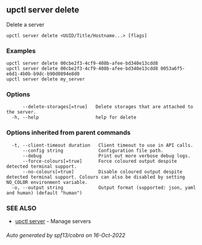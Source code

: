 ## upctl server delete

Delete a server

```
upctl server delete <UUID/Title/Hostname...> [flags]
```

### Examples

```
upctl server delete 00cbe2f3-4cf9-408b-afee-bd340e13cdd8
upctl server delete 00cbe2f3-4cf9-408b-afee-bd340e13cdd8 0053a6f5-e6d1-4b0b-b9dc-b90d0894e8d0
upctl server delete my_server
```

### Options

```
      --delete-storages[=true]   Delete storages that are attached to the server.
  -h, --help                     help for delete
```

### Options inherited from parent commands

```
  -t, --client-timeout duration   Client timeout to use in API calls.
      --config string             Configuration file path.
      --debug                     Print out more verbose debug logs.
      --force-colours[=true]      Force coloured output despite detected terminal support.
      --no-colours[=true]         Disable coloured output despite detected terminal support. Colours can also be disabled by setting NO_COLOR environment variable.
  -o, --output string             Output format (supported: json, yaml and human) (default "human")
```

### SEE ALSO

* [upctl server](upctl_server.md)	 - Manage servers

###### Auto generated by spf13/cobra on 16-Oct-2022
